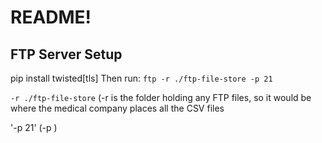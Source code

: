 # README!

## FTP Server Setup
pip install twisted[tls]
Then run: `ftp -r ./ftp-file-store -p 21`

`-r ./ftp-file-store` (-r <location> is the folder holding any FTP files, so it would be where the medical company places all the CSV files

'-p 21' (-p <port no>)
